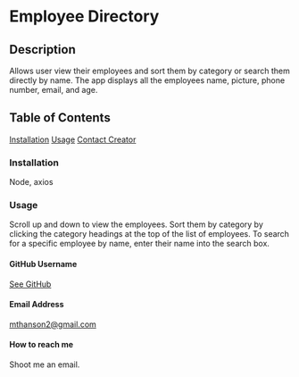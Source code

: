 # Employee Directory

  ## Description
  Allows user view their employees and sort them by category or search them directly by name. The app displays all the employees name, picture, phone number, email, and age.
  
  ## Table of Contents
  [Installation](#installation)
  [Usage](usage)
  [Contact Creator](contact-creator)
 
  ### Installation
  Node, axios
  
  ### Usage
  Scroll up and down to view the employees. Sort them by category by clicking the category headings at the top of the list of employees. To search for a specific employee by name, enter their name into the search box.

  #### GitHub Username
  [See GitHub](https://github.com/maxhanson07)

  #### Email Address
  mthanson2@gmail.com

  #### How to reach me
  Shoot me an email.
